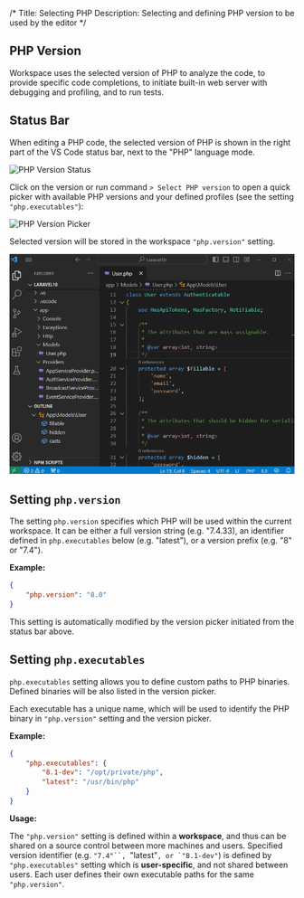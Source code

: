 /*
Title: Selecting PHP
Description: Selecting and defining PHP version to be used by the editor
*/

## PHP Version

Workspace uses the selected version of PHP to analyze the code, to provide specific code completions, to initiate built-in web server with debugging and profiling, and to run tests.

## Status Bar

When editing a PHP code, the selected version of PHP is shown in the right part of the VS Code status bar, next to the "PHP" language mode.

![PHP Version Status](../imgs/phpver-statusbar.png)

Click on the version or run command `> Select PHP version` to open a quick picker with available PHP versions and your defined profiles (see the setting `"php.executables"`):

![PHP Version Picker](../imgs/phpver-picker.png)

Selected version will be stored in the workspace `"php.version"` setting.

![PHP language level](https://github.com/DEVSENSE/phptools-docs/blob/master/docs/vscode/imgs/vsc-language-level.gif?raw=true)

## Setting `php.version`

The setting `php.version` specifies which PHP will be used within the current workspace. It can be either a full version string (e.g. "7.4.33), an identifier defined in `php.executables` below (e.g. "latest"), or a version prefix (e.g. "8" or "7.4").

**Example:**

```json
{
    "php.version": "8.0"
}
```

This setting is automatically modified by the version picker initiated from the status bar above.

## Setting `php.executables`

`php.executables` setting allows you to define custom paths to PHP binaries. Defined binaries will be also listed in the version picker.

Each executable has a unique name, which will be used to identify the PHP binary in `"php.version"` setting and the version picker.

**Example:**

```json
{
    "php.executables": {
        "8.1-dev": "/opt/private/php",
        "latest": "/usr/bin/php"
    }
}
```

**Usage:**

The `"php.version"` setting is defined within a **workspace**, and thus can be shared on a source control between more machines and users. Specified version identifier (e.g. `"7.4"``, `"latest"``, or `"8.1-dev"``) is defined by `"php.executables"` setting which is **user-specific**, and not shared between users. Each user defines their own executable paths for the same `"php.version"`.
